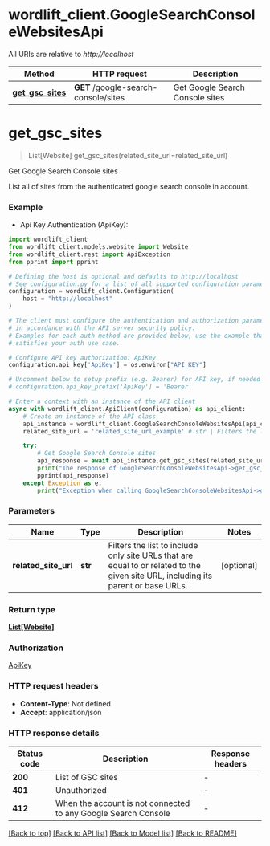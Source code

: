 # wordlift_client.GoogleSearchConsoleWebsitesApi

All URIs are relative to *http://localhost*

Method | HTTP request | Description
------------- | ------------- | -------------
[**get_gsc_sites**](GoogleSearchConsoleWebsitesApi.md#get_gsc_sites) | **GET** /google-search-console/sites | Get Google Search Console sites


# **get_gsc_sites**
> List[Website] get_gsc_sites(related_site_url=related_site_url)

Get Google Search Console sites

List all of sites from the authenticated google search console in account.

### Example

* Api Key Authentication (ApiKey):

```python
import wordlift_client
from wordlift_client.models.website import Website
from wordlift_client.rest import ApiException
from pprint import pprint

# Defining the host is optional and defaults to http://localhost
# See configuration.py for a list of all supported configuration parameters.
configuration = wordlift_client.Configuration(
    host = "http://localhost"
)

# The client must configure the authentication and authorization parameters
# in accordance with the API server security policy.
# Examples for each auth method are provided below, use the example that
# satisfies your auth use case.

# Configure API key authorization: ApiKey
configuration.api_key['ApiKey'] = os.environ["API_KEY"]

# Uncomment below to setup prefix (e.g. Bearer) for API key, if needed
# configuration.api_key_prefix['ApiKey'] = 'Bearer'

# Enter a context with an instance of the API client
async with wordlift_client.ApiClient(configuration) as api_client:
    # Create an instance of the API class
    api_instance = wordlift_client.GoogleSearchConsoleWebsitesApi(api_client)
    related_site_url = 'related_site_url_example' # str | Filters the list to include only site URLs that are equal to or related to the given site URL, including its parent or base URLs. (optional)

    try:
        # Get Google Search Console sites
        api_response = await api_instance.get_gsc_sites(related_site_url=related_site_url)
        print("The response of GoogleSearchConsoleWebsitesApi->get_gsc_sites:\n")
        pprint(api_response)
    except Exception as e:
        print("Exception when calling GoogleSearchConsoleWebsitesApi->get_gsc_sites: %s\n" % e)
```



### Parameters


Name | Type | Description  | Notes
------------- | ------------- | ------------- | -------------
 **related_site_url** | **str**| Filters the list to include only site URLs that are equal to or related to the given site URL, including its parent or base URLs. | [optional] 

### Return type

[**List[Website]**](Website.md)

### Authorization

[ApiKey](../README.md#ApiKey)

### HTTP request headers

 - **Content-Type**: Not defined
 - **Accept**: application/json

### HTTP response details

| Status code | Description | Response headers |
|-------------|-------------|------------------|
**200** | List of GSC sites |  -  |
**401** | Unauthorized |  -  |
**412** | When the account is not connected to any Google Search Console |  -  |

[[Back to top]](#) [[Back to API list]](../README.md#documentation-for-api-endpoints) [[Back to Model list]](../README.md#documentation-for-models) [[Back to README]](../README.md)

